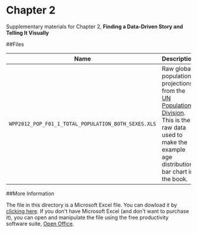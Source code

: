 Chapter 2
==========

Supplementary materials for Chapter 2, __Finding a Data-Driven Story and Telling It Visually__

##Files

Name | Description
---|---------
`WPP2012_POP_F01_1_TOTAL_POPULATION_BOTH_SEXES.XLS` | Raw global population projections from the [UN Population Division](http://esa.un.org/unpd/wpp/Excel-Data/population.htm). This is the raw data used to make the example age distribution bar chart in the book.

##More Information

The file in this directory is a Microsoft Excel file. You can dowload it by [clicking here](https://github.com/ritchieking/d3-book/blob/master/Chapter%202/WPP2012_POP_F01_1_TOTAL_POPULATION_BOTH_SEXES.XLS?raw=true). If you don't have Microsoft Excel (and don't want to purchase it), you can open and manipulate the file using the free productivity software suite, [Open Office](https://www.openoffice.org/).
